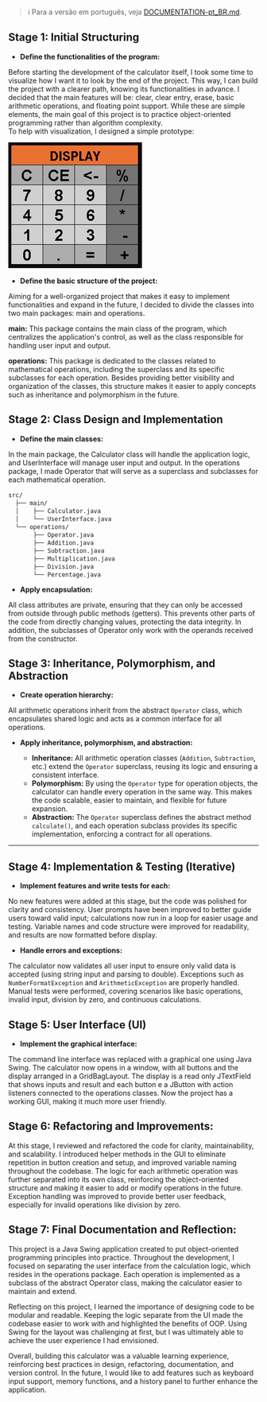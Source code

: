 > :information_source: Para a versão em português, veja [DOCUMENTATION-pt_BR.md](DOCUMENTATION-pt_BR.md).

## **Stage 1: Initial Structuring**

- **Define the functionalities of the program:**

Before starting the development of the calculator itself, I took some time to visualize how I want it to look by the end of the project.
This way, I can build the project with a clearer path, knowing its functionalities in advance.
I decided that the main features will be: clear, clear entry, erase, basic arithmetic operations, and floating point support.
While these are simple elements, the main goal of this project is to practice object-oriented programming rather than algorithm complexity.  
To help with visualization, I designed a simple prototype:

![Prototype](images/calculatorPrototype.PNG)

- **Define the basic structure of the project:**  
  
Aiming for a well-organized project that makes it easy to implement functionalities and expand in the future, I decided to divide the classes into two main packages: main and operations.

**main:** This package contains the main class of the program, which centralizes the application's control, as well as the class responsible for handling user input and output.

**operations:** This package is dedicated to the classes related to mathematical operations, including the superclass and its specific subclasses for each operation.
Besides providing better visibility and organization of the classes, this structure makes it easier to apply concepts such as inheritance and polymorphism in the future.


## **Stage 2: Class Design and Implementation**

- **Define the main classes:**  

In the main package, the Calculator class will handle the application logic, and UserInterface will manage user input and output.
In the operations package, I made Operator that will serve as a superclass and subclasses for each mathematical operation.

```
src/
  ├── main/
  │    ├── Calculator.java
  │    └── UserInterface.java        
  └── operations/
       ├── Operator.java
       ├── Addition.java
       ├── Subtraction.java
       ├── Multiplication.java
       ├── Division.java
       └── Percentage.java
```

- **Apply encapsulation:**

All class attributes are private, ensuring that they can only be accessed from outside through public methods (getters). This prevents other parts of the code from directly changing values, protecting the data integrity.
In addition, the subclasses of Operator only work with the operands received from the constructor. 

## Stage 3: Inheritance, Polymorphism, and Abstraction

- **Create operation hierarchy:**  

All arithmetic operations inherit from the abstract `Operator` class, which encapsulates shared logic and acts as a common interface for all operations.

- **Apply inheritance, polymorphism, and abstraction:**

    - **Inheritance:** All arithmetic operation classes (`Addition`, `Subtraction`, etc.) extend the `Operator` superclass, reusing its logic and ensuring a consistent interface.
    - **Polymorphism:** By using the `Operator` type for operation objects, the calculator can handle every operation in the same way. This makes the code scalable, easier to maintain, and flexible for future expansion.
    - **Abstraction:** The `Operator` superclass defines the abstract method `calculate()`, and each operation subclass provides its specific implementation, enforcing a contract for all operations.

---

## Stage 4: Implementation & Testing (Iterative)

- **Implement features and write tests for each:**  

No new features were added at this stage, but the code was polished for clarity and consistency. User prompts have been improved to better guide users toward valid input; calculations now run in a loop for easier usage and testing. Variable names and code structure were improved for readability, and results are now formatted before display.

- **Handle errors and exceptions:**  

The calculator now validates all user input to ensure only valid data is accepted (using string input and parsing to double). Exceptions such as `NumberFormatException` and `ArithmeticException` are properly handled. Manual tests were performed, covering scenarios like basic operations, invalid input, division by zero, and continuous calculations.

## Stage 5: User Interface (UI)

- **Implement the graphical interface:**

The command line interface was replaced with a graphical one using Java Swing. The calculator now opens in a window, with all buttons
and the display arranged in a GridBagLayout. The display is a read only JTextField that shows inputs and result and each button e a JButton with
action listeners connected to the operations classes. Now the project has a working GUI, making it much more user friendly.

## Stage 6: Refactoring and Improvements:

At this stage, I reviewed and refactored the code for clarity, maintainability, and scalability. I introduced helper methods in the GUI to eliminate repetition in button creation and setup, and improved variable naming throughout the codebase. The logic for each arithmetic operation was further separated into its own class, reinforcing the object-oriented structure and making it easier to add or modify operations in the future. Exception handling was improved to provide better user feedback, especially for invalid operations like division by zero.

## Stage 7: Final Documentation and Reflection:

This project is a Java Swing application created to put object-oriented programming principles into practice. Throughout the development, I focused on separating the user interface from the calculation logic, which resides in the operations package. Each operation is implemented as a subclass of the abstract Operator class, making the calculator easier to maintain and extend.

Reflecting on this project, I learned the importance of designing code to be modular and readable. Keeping the logic separate from the UI made the codebase easier to work with and highlighted the benefits of OOP. Using Swing for the layout was challenging at first, but I was ultimately able to achieve the user experience I had envisioned.

Overall, building this calculator was a valuable learning experience, reinforcing best practices in design, refactoring, documentation, and version control. In the future, I would like to add features such as keyboard input support, memory functions, and a history panel to further enhance the application.

